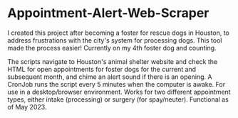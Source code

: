 # Appointment-Alert-Web-Scraper

I created this project after becoming a foster for rescue dogs in Houston, to address frustrations with the city's system for processing dogs. This tool made the process easier! Currently on my 4th foster dog and counting.

The scripts navigate to Houston's animal shelter website and check the HTML for open appointments for foster dogs for the current and subsequent month, and chime an alert sound if there is an opening. A CronJob runs the script every 5 minutes when the computer is awake. For use in a desktop/browser environment. Works for two different appointment types, either intake (processing) or surgery (for spay/neuter). Functional as of May 2023.
